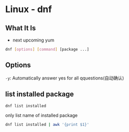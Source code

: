 # Linux - dnf

## What It Is

- next upcoming yum

```bash
dnf [options] [command] [package ...]
```

## Options

`-y`: Automatically answer yes for all qquestions(自动确认)

## list installed package

```sh
dnf list installed
```

only list name of installed package

```sh
dnf list installed | awk '{print $1}'
```